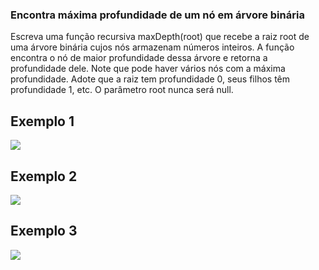 ### Encontra máxima profundidade de um nó em árvore binária ###

Escreva uma função recursiva maxDepth(root) que recebe a raiz root de uma árvore binária cujos nós armazenam números inteiros. A função encontra o nó de maior profundidade dessa árvore e retorna a profundidade dele. Note que pode haver vários nós com a máxima profundidade. Adote que a raiz tem profundidade 0, seus filhos têm profundidade 1, etc. O parâmetro root nunca será null.

Exemplo 1
----------

![](https://files.driven.com.br/images/image-8aca018c.png)

Exemplo 2
----------

![](https://files.driven.com.br/images/image-bbb80fca.png)

Exemplo 3
----------

![](https://files.driven.com.br/images/image-512a10bf.png)